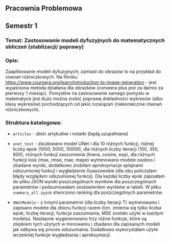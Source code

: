 ## Pracownia Problemowa

## Semestr 1

### Temat: Zastosowanie modeli dyfuzyjnych do matematycznych obliczeń (stablizacji/ poprawy)

### Opis:

Zaaplikowanie modeli dyfuzyjnych; zamiast do obrazów to na przykład do równań różniczkowych. Na filmiku https://www.coursera.org/learn/introduction-to-image-generation - jest wyjaśniona metoda działania dla obrazków (corseera plus jest za darmo za pierwszy 1 miesiąc). Pomysłów na zastosowanie samego pomysłu w matematyce jest dużo można zrobić poprawę dokładności wykresów (albo klasy wykresów) pochodzących od jakiś rozwiązań (niekoniecznie równań różniczkowych).

### Struktura katalogowa:

- `articles` - zbiór artykułów i notatki (będą uzupełniane)

- `unet_test` - zbudowano model UNet i dla 10 różnych funkcji, różnej liczby epok (1000, 5000, 10000), dla różnych liczby iteracji (100, 350, 800), różnych funkcji zaszumienia (linera, cosine, exp), dla różnych funkcji loss (mse, rmse, mae, mape) wytrenowano modele osobno i zbadane wyniki, dodatkowo zrobiłam aproksymacje splajnami odszumionej funkcji i wygładzenie Guassowskie (dla obu policzyłam błędy względem odszumionej funkcji). Dla każdej liczby epok zapisałam do pliku JSON wyniki poszczególnych wyników dla poszczególnych parametrów i podsumowałam zestawieniem wyników w tabeli. W pliku `summary_all.ipynb` stworzono ranking dla poszczególnych parametrów.

- `UNetModele` - z innymi parametrmi (dla liczby iteracji T) wytrenowano i zapisano modele dla zbioru funkcji razem (tzn. zmienia się tylko liczba epok, liczbę iteracji, funkcja zaszumiania, MSE zostało użyte w każdym modelu). Nastepnie wygenerowano trzy różne funkcje, które są _zlepkiem_ tych użytych w trenowaniu i zbadano dla zapisanych modeli jak odbywa się proces odszumiania. Dodatkowo wykorystałam użyte wcześniej funkcje wygładzania i aproksymacji.
